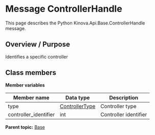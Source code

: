 # Message ControllerHandle

This page describes the Python Kinova.Api.Base.ControllerHandle message.

## Overview / Purpose

Identifies a specific controller

## Class members

 **Member variables** 

|Member name|Data type|Description|
|-----------|---------|-----------|
|type| [ControllerType](enm_Base_ControllerType.md#)|Controller type|
|controller\_identifier|int|Controller identifier|

**Parent topic:** [Base](../references/summary_Base.md)


